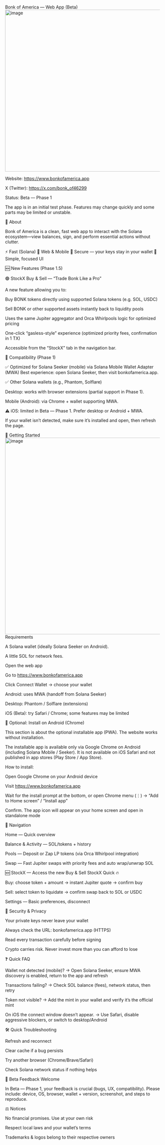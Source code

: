 Bonk of America — Web App (Beta)
<img width="512" height="527" alt="image" src="https://github.com/user-attachments/assets/3457425d-b618-48aa-8fe3-c1948f8e05d6" />

Website: https://www.bonkofamerica.app

X (Twitter): https://x.com/bonk_of46299

Status: Beta — Phase 1

The app is in an initial test phase. Features may change quickly and some parts may be limited or unstable.

🎯 About

Bonk of America is a clean, fast web app to interact with the Solana ecosystem—view balances, sign, and perform essential actions without clutter.

⚡ Fast (Solana)
📱 Web & Mobile
🔐 Secure — your keys stay in your wallet
🧭 Simple, focused UI

🆕 New Features (Phase 1.5)

🟢 StockX Buy & Sell — “Trade Bonk Like a Pro”

A new feature allowing you to:

Buy BONK tokens directly using supported Solana tokens (e.g. SOL, USDC)

Sell BONK or other supported assets instantly back to liquidity pools

Uses the same Jupiter aggregator and Orca Whirlpools logic for optimized pricing

One-click “gasless-style” experience (optimized priority fees, confirmation in 1 TX)

Accessible from the “StockX” tab in the navigation bar.

🧩 Compatibility (Phase 1)

✅ Optimized for Solana Seeker (mobile) via Solana Mobile Wallet Adapter (MWA)
Best experience: open Solana Seeker, then visit bonkofamerica.app.

✅ Other Solana wallets (e.g., Phantom, Solflare)

Desktop: works with browser extensions (partial support in Phase 1).

Mobile (Android): via Chrome + wallet supporting MWA.

⚠️ iOS: limited in Beta — Phase 1. Prefer desktop or Android + MWA.

If your wallet isn’t detected, make sure it’s installed and open, then refresh the page.

🚀 Getting Started
<img width="2922" height="640" alt="image" src="https://github.com/user-attachments/assets/c9aa4a20-a623-43ea-afa6-f704a1732c32" />
Requirements

A Solana wallet (ideally Solana Seeker on Android).

A little SOL for network fees.

Open the web app

Go to https://www.bonkofamerica.app

Click Connect Wallet → choose your wallet

Android: uses MWA (handoff from Solana Seeker)

Desktop: Phantom / Solflare (extensions)

iOS (Beta): try Safari / Chrome; some features may be limited

📲 Optional: Install on Android (Chrome)

This section is about the optional installable app (PWA). The website works without installation.

The installable app is available only via Google Chrome on Android (including Solana Mobile / Seeker).
It is not available on iOS Safari and not published in app stores (Play Store / App Store).

How to install:

Open Google Chrome on your Android device

Visit https://www.bonkofamerica.app

Wait for the install prompt at the bottom, or open Chrome menu (⋮) → “Add to Home screen” / “Install app”

Confirm. The app icon will appear on your home screen and open in standalone mode

🧭 Navigation

Home — Quick overview

Balance & Activity — SOL/tokens + history

Pools — Deposit or Zap LP tokens (via Orca Whirlpool integration)

Swap — Fast Jupiter swaps with priority fees and auto wrap/unwrap SOL

🆕 StockX — Access the new Buy & Sell StockX Quick 🔥

Buy: choose token + amount → instant Jupiter quote → confirm buy

Sell: select token to liquidate → confirm swap back to SOL or USDC

Settings — Basic preferences, disconnect

🔐 Security & Privacy

Your private keys never leave your wallet

Always check the URL: bonkofamerica.app (HTTPS)

Read every transaction carefully before signing

Crypto carries risk. Never invest more than you can afford to lose

❓ Quick FAQ

Wallet not detected (mobile)?
→ Open Solana Seeker, ensure MWA discovery is enabled, return to the app and refresh

Transactions failing?
→ Check SOL balance (fees), network status, then retry

Token not visible?
→ Add the mint in your wallet and verify it’s the official mint

On iOS the connect window doesn’t appear.
→ Use Safari, disable aggressive blockers, or switch to desktop/Android

🛠️ Quick Troubleshooting

Refresh and reconnect

Clear cache if a bug persists

Try another browser (Chrome/Brave/Safari)

Check Solana network status if nothing helps

📣 Beta Feedback Welcome

In Beta — Phase 1, your feedback is crucial (bugs, UX, compatibility).
Please include: device, OS, browser, wallet + version, screenshot, and steps to reproduce.

⚖️ Notices

No financial promises. Use at your own risk

Respect local laws and your wallet’s terms

Trademarks & logos belong to their respective owners
